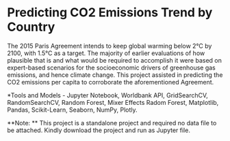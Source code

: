 # Predicting CO2 Emissions Trend by Country

The 2015 Paris Agreement intends to keep global warming below 2℃ by 2100, with 1.5°C as a target. The majority of earlier evaluations of how plausible that is and what would be required to accomplish it were based on expert-based scenarios for the socioeconomic drivers of greenhouse gas emissions, and hence climate change. This project assisted in predicting the CO2 emissions per capita to corroborate the aforementioned Agreement.

*Tools and Models - Jupyter Notebook, Worldbank API, GridSearchCV, RandomSearchCV, Random Forest, Mixer Effects Radom Forest, Matplotlib, Pandas, Scikit-Learn, Seaborn, NumPy, Plotly.  

**Note: ** This project is a standalone project and required no data file to be attached. Kindly download the project and run as Jupyter file.
